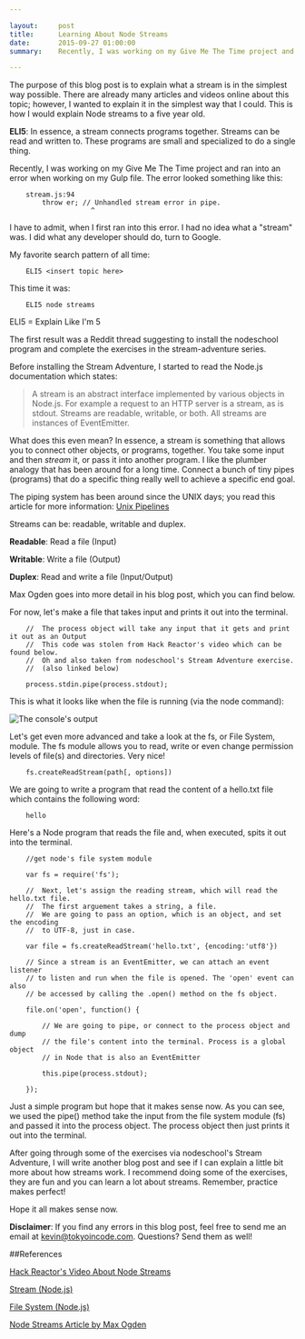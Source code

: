 ```yaml
---

layout:     post
title:      Learning About Node Streams
date:       2015-09-27 01:00:00
summary: 	Recently, I was working on my Give Me The Time project and ran into an error when...

---
```


The purpose of this blog post is to explain what a stream is in the simplest way
possible. There are already many articles and videos online about this topic;
however, I wanted to explain it in the simplest way that I could.
This is how I would explain Node streams to a five year old.

**ELI5**: In essence, a stream connects programs together. Streams can be read and written to.
These programs are small and specialized to do a single thing.

Recently, I was working on my Give Me The Time project and ran into
an error when working on my Gulp file. The error looked something like
this:

		stream.js:94
      		throw er; // Unhandled stream error in pipe.
            	    	^

I have to admit, when I first ran into this error. I had no idea what a "stream"
was. I did what any developer should do, turn to Google.

My favorite search pattern of all time:

		ELI5 <insert topic here>

This time it was:

		ELI5 node streams

ELI5 = Explain Like I'm 5

The first result was a Reddit thread suggesting to install the nodeschool program
and complete the exercises in the stream-adventure series.

Before installing the Stream Adventure, I started to read the Node.js documentation which states:

> A stream is an abstract interface implemented by various objects in Node.js. For example a request to an  HTTP server is a stream, as is stdout. Streams are readable, writable, or both. All streams are instances of EventEmitter.

What does this even mean? In essence, a stream is something that allows you to connect
other objects, or programs, together. You take some input and then _stream_ it,
or pass it into another program. I like the plumber analogy that has been around
for a long time. Connect a bunch of tiny pipes (programs) that do a specific thing
really well to achieve a specific end goal.

The piping system has been around since the UNIX days; you read this article for more information:
[Unix Pipelines](https://en.wikipedia.org/wiki/Pipeline_(Unix))

Streams can be: readable, writable and duplex.

**Readable**: Read a file (Input)

**Writable**: Write a file (Output)

**Duplex**: Read and write a file (Input/Output)

Max Ogden goes into more detail in his blog post, which you can find below.

For now, let's make a file that takes input and prints it out into the terminal.

		//  The process object will take any input that it gets and print it out as an Output
		//  This code was stolen from Hack Reactor's video which can be found below.
		//  Oh and also taken from nodeschool's Stream Adventure exercise.
		//  (also linked below)

		process.stdin.pipe(process.stdout);


This is what it looks like when the file is running (via the node command):

![The console's output](http://i.imgur.com/XOCzFE2.png)

Let's get even more advanced and take a look at the fs, or File System, module.
The fs module allows you to read, write or even change permission levels of file(s)
and directories. Very nice!

		fs.createReadStream(path[, options])

We are going to write a program that read the content of a hello.txt file which
contains the following word:

		hello

Here's a Node program that reads the file and, when executed, spits it out
into the terminal.

		//get node's file system module

		var fs = require('fs');

		//  Next, let's assign the reading stream, which will read the hello.txt file.
		//  The first arguement takes a string, a file.
		//  We are going to pass an option, which is an object, and set the encoding
		//  to UTF-8, just in case.

		var file = fs.createReadStream('hello.txt', {encoding:'utf8'})

		// Since a stream is an EventEmitter, we can attach an event listener
		// to listen and run when the file is opened. The 'open' event can also
		// be accessed by calling the .open() method on the fs object.

		file.on('open', function() {

			// We are going to pipe, or connect to the process object and dump
			// the file's content into the terminal. Process is a global object
			// in Node that is also an EventEmitter

			this.pipe(process.stdout);

		});

Just a simple program but hope that it makes sense now. As you can see, we used
the pipe() method take the input from the file system module (fs) and passed it
into the process object. The process object then just prints it out into the
terminal.

After going through some of the exercises via nodeschool's Stream Adventure, I will write
another blog post and see if I can explain a little bit more about how streams work.
I recommend doing some of the exercises, they are fun and you can learn a lot about
streams. Remember, practice makes perfect!

Hope it all makes sense now.

**Disclaimer**: If you find any errors in this blog post, feel free to send me
an email at kevin@tokyoincode.com. Questions? Send them as well!

##References

[Hack Reactor's Video About Node Streams](https://www.youtube.com/watch?v=OeqnIuTMod4)

[Stream (Node.js)](https://nodejs.org/api/stream.html)

[File System (Node.js)](https://nodejs.org/api/fs.html)

[Node Streams Article by Max Ogden](http://maxogden.com/node-streams.html)
